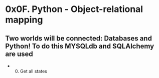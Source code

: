 # 0x0F. Python - Object-relational mapping
## Two worlds will be connected: Databases and Python! To do this MYSQLdb and SQLAlchemy are used
* 0. Get all states
